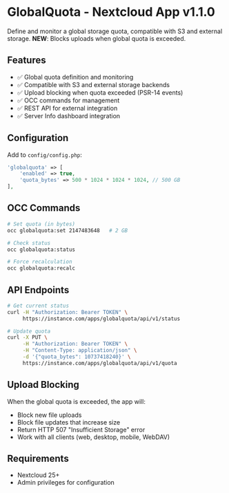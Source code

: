 # GlobalQuota - Nextcloud App v1.1.0

Define and monitor a global storage quota, compatible with S3 and external storage.
**NEW**: Blocks uploads when global quota is exceeded.

## Features

- ✅ Global quota definition and monitoring
- ✅ Compatible with S3 and external storage backends
- ✅ Upload blocking when quota exceeded (PSR-14 events)
- ✅ OCC commands for management
- ✅ REST API for external integration
- ✅ Server Info dashboard integration

## Configuration

Add to `config/config.php`:

```php
'globalquota' => [
    'enabled' => true,
    'quota_bytes' => 500 * 1024 * 1024 * 1024, // 500 GB
],
```

## OCC Commands

```bash
# Set quota (in bytes)
occ globalquota:set 2147483648   # 2 GB

# Check status
occ globalquota:status

# Force recalculation
occ globalquota:recalc
```

## API Endpoints

```bash
# Get current status
curl -H "Authorization: Bearer TOKEN" \
     https://instance.com/apps/globalquota/api/v1/status

# Update quota
curl -X PUT \
     -H "Authorization: Bearer TOKEN" \
     -H "Content-Type: application/json" \
     -d '{"quota_bytes": 10737418240}' \
     https://instance.com/apps/globalquota/api/v1/quota
```

## Upload Blocking

When the global quota is exceeded, the app will:
- Block new file uploads
- Block file updates that increase size
- Return HTTP 507 "Insufficient Storage" error
- Work with all clients (web, desktop, mobile, WebDAV)

## Requirements

- Nextcloud 25+
- Admin privileges for configuration
